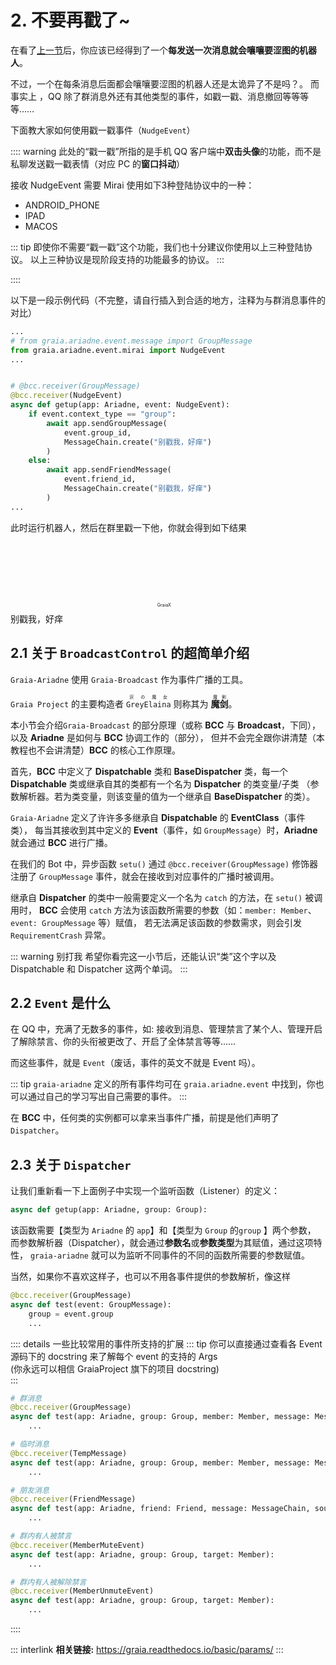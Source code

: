# 2. 不要再戳了~

在看了[上一节](./1_hello_ero.md)后，你应该已经得到了一个**每发送一次消息就会嚷嚷要涩图的机器人**。

不过，一个在每条消息后面都会嚷嚷要涩图的机器人还是太诡异了<Curtain>不是吗？</Curtain>。
而事实上 ，QQ 除了群消息外还有其他类型的事件，如戳一戳、消息撤回等等等等……

下面教大家如何使用戳一戳事件（`NudgeEvent`）

:::: warning
此处的“戳一戳”所指的是手机 QQ 客户端中**双击头像**的功能，而不是私聊发送戳一戳表情（对应 PC 的**窗口抖动**）

接收 NudgeEvent 需要 Mirai 使用如下3种登陆协议中的一种：

- ANDROID_PHONE
- IPAD
- MACOS

::: tip
即使你不需要“戳一戳”这个功能，我们也十分建议你使用以上三种登陆协议。
以上三种协议是现阶段支持的功能最多的协议。
:::

::::

以下是一段示例代码（不完整，请自行插入到合适的地方，注释为与群消息事件的对比）

``` python
...
# from graia.ariadne.event.message import GroupMessage
from graia.ariadne.event.mirai import NudgeEvent
...


# @bcc.receiver(GroupMessage)
@bcc.receiver(NudgeEvent)
async def getup(app: Ariadne, event: NudgeEvent):
    if event.context_type == "group":
        await app.sendGroupMessage(
            event.group_id,
            MessageChain.create("别戳我，好痒")
        )
    else:
        await app.sendFriendMessage(
            event.friend_id,
            MessageChain.create("别戳我，好痒")
        )
...
```

此时运行机器人，然后在群里戳一下他，你就会得到如下结果

<ChatPanel title="GraiaCommunity">
  <p
    align="center"
    style="font-size:0.5em"
  >GraiaX <span
    style="
      display: inline-block;
      width: 1.5em;
      height: 1.5em;
      -webkit-mask: url(/images/tutorials/2_poke.webp) no-repeat;
      -webkit-mask-size: 100% 100%;
      mask: url(/images/tutorials/2_poke.webp) no-repeat;
      mask-size: 100% 100%;
      background: var(--c-text)"
  /> 戳了戳 EroEroBot 的 腰部</p>
  <ChatMessage
    name="EroEroBot"
    :avatar="$withBase('/avatar/ero.webp')"
  >别戳我，好痒</ChatMessage>
</ChatPanel>

## 2.1 关于 `BroadcastControl` 的超简单介绍

[>_<]: 这里很需要找个人改一下，我不会

`Graia-Ariadne` 使用 `Graia-Broadcast` 作为事件广播的工具。

`Graia Project` 的主要构造者
<ruby> `GreyElaina` <rp>(</rp><rt><span lang="ja">灰の魔女</span></rt><rp>)</rp></ruby>
则称其为
<ruby><b> 魔剑 </b><rp>(</rp><rt><span lang="ja">魔剣</span></rt><rp>)</rp></ruby>。

本小节会介绍`Graia-Broadcast` 的部分原理（或称 **BCC** 与 **Broadcast**，下同），以及 **Ariadne** 是如何与 **BCC** 协调工作的（部分），
但并不会完全跟你讲清楚（本教程也不会讲清楚）**BCC** 的核心工作原理。

首先，**BCC** 中定义了 **Dispatchable** 类和 **BaseDispatcher** 类，每一个 **Dispatchable** 类或继承自其的类都有一个名为 **Dispatcher** 的类变量/子类
（参数解析器。若为类变量，则该变量的值为一个继承自 **BaseDispatcher** 的类）。

`Graia-Ariadne` 定义了许许多多继承自 **Dispatchable** 的 **EventClass**（事件类），
每当其接收到其中定义的 **Event**（事件，如 `GroupMessage`）时，**Ariadne** 就会通过 **BCC** 进行广播。

在我们的 Bot 中，异步函数 `setu()` 通过 `@bcc.receiver(GroupMessage)` 修饰器注册了 `GroupMessage` 事件，就会在接收到对应事件的广播时被调用。

继承自 **Dispatcher** 的类中一般需要定义一个名为 `catch` 的方法，在 `setu()` 被调用时，
**BCC** 会使用 `catch` 方法为该函数所需要的参数（如：`member: Member`、`event: GroupMessage` 等）赋值，
若无法满足该函数的参数需求，则会引发 `RequirementCrash` 异常。

::: warning 别打我
希望你看完这一小节后，还能认识“类”这个字以及 Dispatchable 和 Dispatcher 这两个单词。
:::

## 2.2 `Event` 是什么

在 QQ 中，充满了无数多的事件，如: 接收到消息、管理禁言了某个人、管理开启了解除禁言、你的头衔被更改了、开启了全体禁言等等……

而这些事件，就是 `Event`（<Curtain>废话，事件的英文不就是 Event 吗</Curtain>）。

::: tip
`graia-ariadne` 定义的所有事件均可在 `graia.ariadne.event` 中找到，你也可以通过自己的学习写出自己需要的事件。
:::

在 **BCC** 中，任何类的实例都可以拿来当事件广播，前提是他们声明了 `Dispatcher`。

## 2.3 关于 `Dispatcher`

让我们重新看一下上面例子中实现一个监听函数（Listener）的定义：

``` python
async def getup(app: Ariadne, group: Group):
```

该函数需要【类型为 `Ariadne` 的 `app`】和【类型为 `Group` 的`group` 】两个参数，
而参数解析器（Dispatcher），就会通过**参数名**或**参数类型**为其赋值，通过这项特性，
`graia-ariadne` 就可以为监听不同事件的不同的函数所需要的参数赋值。

当然，如果你不喜欢这样子，也可以不用各事件提供的参数解析，像这样

``` python
@bcc.receiver(GroupMessage)
async def test(event: GroupMessage):
    group = event.group
    ...
```

:::: details 一些比较常用的事件所支持的扩展
::: tip
你可以直接通过查看各 Event 源码下的 docstring 来了解每个 event 的支持的 Args  
(你永远可以相信 GraiaProject 旗下的项目 docstring)  
:::

``` python
# 群消息
@bcc.receiver(GroupMessage)
async def test(app: Ariadne, group: Group, member: Member, message: MessageChain, source: Source):
    ...

# 临时消息
@bcc.receiver(TempMessage)
async def test(app: Ariadne, group: Group, member: Member, message: MessageChain, source: Source):
    ...

# 朋友消息
@bcc.receiver(FriendMessage)
async def test(app: Ariadne, friend: Friend, message: MessageChain, source: Source):
    ...

# 群内有人被禁言
@bcc.receiver(MemberMuteEvent)
async def test(app: Ariadne, group: Group, target: Member):
    ...

# 群内有人被解除禁言
@bcc.receiver(MemberUnmuteEvent)
async def test(app: Ariadne, group: Group, target: Member):
    ...
```

::::

::: interlink
**相关链接:** <https://graia.readthedocs.io/basic/params/>
:::
